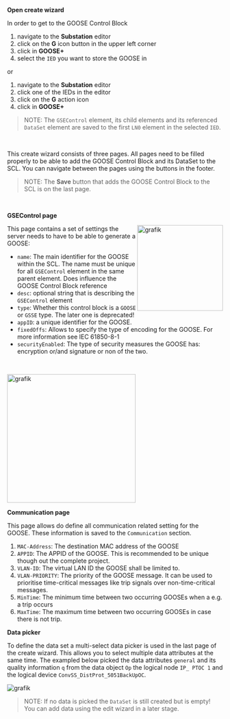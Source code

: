 **Open create wizard**

In order to get to the GOOSE Control Block

1. navigate to the **Substation** editor
2. click on the **G** icon button in the upper left corner
3. click in **GOOSE+**
4. select the `IED` you want to store the GOOSE in

or

1. navigate to the **Substation** editor
2. click one of the IEDs in the editor
3. click on the **G** action icon
4. click in **GOOSE+**

> NOTE: The `GSEControl` element, its child elements and its referenced `DataSet` element are saved to the first `LN0` element in the selected `IED`.

&nbsp;

This create wizard consists of three pages. All pages need to be filled properly to be able to add the GOOSE Control Block and its DataSet to the SCL. You can navigate between the pages using the buttons in the footer.

> NOTE: The **Save** button that adds the GOOSE Control Block to the SCL is on the last page.

&nbsp;

**GSEControl page**

<img align="right" width="200" alt="grafik" src="https://user-images.githubusercontent.com/66802940/182394365-fd4198ed-1775-440d-a4e7-a6d0bc8ee4d4.png">

This page contains a set of settings the server needs to have to be able to generate a GOOSE:

- `name`: The main identifier for the GOOSE within the SCL. The name must be unique for all `GSEControl` element in the same parent element. Does influence the GOOSE Control Block reference
- `desc`: optional string that is describing the `GSEControl` element
- `type`: Whether this control block is a `GOOSE` or `GSSE` type. The later one is deprecated!
- `appID`: a unique identifier for the GOOSE.
- `fixedOffs`: Allows to specify the type of encoding for the GOOSE. For more information see IEC 61850-8-1
- `securityEnabled`: The type of security measures the GOOSE has: encryption or/and signature or non of the two.

&nbsp;

<img width="300" alt="grafik" src="https://user-images.githubusercontent.com/66802940/182394792-72f37d6d-8e7b-4411-bf88-693ca6a85274.png">

**Communication page**

This page allows do define all communication related setting for the GOOSE. These information is saved to the `Communication` section.

1. `MAC-Address`: The destination MAC address of the GOOSE
2. `APPID`: The APPID of the GOOSE. This is recommended to be unique though out the complete project.
3. `VLAN-ID`: The virtual LAN ID the GOOSE shall be limited to.
4. `VLAN-PRIORITY`: The priority of the GOOSE message. It can be used to prioritise time-critical messages like trip signals over non-time-critical messages.
5. `MinTime`: The minimum time between two occurring GOOSEs when a e.g. a trip occurs
6. `MaxTime`: The maximum time between two occurring GOOSEs in case there is not trip.

**Data picker**

To define the data set a multi-select data picker is used in the last page of the create wizard. This allows you to select multiple data attributes at the same time. The exampled below picked the data attributes `general` and its quality information `q` from the data object `Op` the logical node `IP_ PTOC 1` and the logical device `ConvSS_DistProt_5051BackUpOC`.

![grafik](https://user-images.githubusercontent.com/66802940/182411370-0be711b6-3daa-43b1-9ec3-4d7f6eb115d0.png)

> NOTE: If no data is picked the `DataSet` is still created but is empty! You can add data using the edit wizard in a later stage.

&nbsp;
